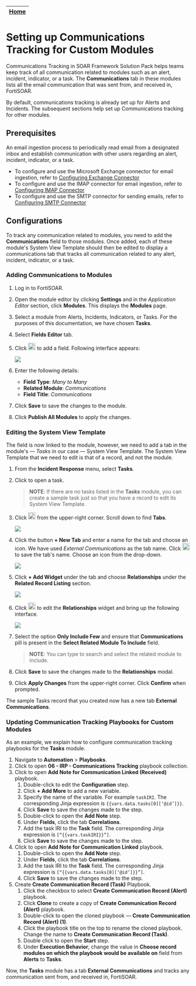 | [Home](../README.md) |
|----------------------|

# Setting up Communications Tracking for Custom Modules

Communications Tracking in SOAR Framework Solution Pack helps teams keep track of all communication related to modules such as an alert, incident, indicator, or a task. The **Communications** tab in these modules lists all the email communication that was sent from, and received in, FortiSOAR.

By default, communications tracking is already set up for Alerts and Incidents. The subsequent sections help set up Communications tracking for other modules.

## Prerequisites

An email ingestion process to periodically read email from a designated inbox and establish communication with other users regarding an alert, incident, indicator, or a task.
  - To configure and use the Microsoft Exchange connector for email ingestion, refer to [Configuring Exchange Connector](https://docs.fortinet.com/document/fortisoar/3.4.0/exchange/1/exchange-v3-4-0#Configuring_the_connector)
  - To configure and use the IMAP connector for email ingestion, refer to [Configuring IMAP Connector](https://docs.fortinet.com/document/fortisoar/3.5.6/imap-connector/326/imap-connector-v3-5-6)
  - To configure and use the SMTP connector for sending emails, refer to [Configuring SMTP Connector](https://docs.fortinet.com/document/fortisoar/2.4.3/smtp-connector/327/smtp-connector-v2-4-3)

## Configurations

To track any communication related to modules, you need to add the **Communications** field to those modules. Once added, each of these module's System View Template should then be edited to display a communications tab that tracks all communication related to any alert, incident, indicator, or a task.

### Adding Communications to Modules

1. Log in to FortiSOAR.
2. Open the module editor by clicking **Settings** and in the *Application Editor* section, click **Modules**. This displays the **Modules** page.
3. Select a module from Alerts, Incidents, Indicators, or Tasks. For the purposes of this documentation, we have chosen **Tasks**.
4. Select **Fields Editor** tab.
5. Click <img src="./res/icon-add.svg" width="20" /> to add a field. Following interface appears:

    ![](./res/adding-comms-field.png)

6. Enter the following details:
    - **Field Type**: *Many to Many*
    - **Related Module**: *Communications*
    - **Field Title**: *Communications*
7. Click **Save** to save the changes to the module.
8. Click **Publish All Modules** to apply the changes.

### Editing the System View Template

The field is now linked to the module, however, we need to add a tab in the module's &mdash; *Tasks* in our case &mdash; System View Template. The System View Template that we need to edit is that of a record, and not the module.

1. From the **Incident Response** menu, select **Tasks**.
2. Click to open a task.

    >**NOTE**: If there are no tasks listed in the **Tasks** module, you can create a sample task just so that you have a record to edit its System View Template.

3. Click <img src="./res/icon-edit.svg" width="20" /> from the upper-right corner. Scroll down to find **Tabs**.

    ![](./res/editing-records-svt.png)

4. Click the button **+ New Tab** and enter a name for the tab and choose an icon. We have used *External Communications* as the tab name. Click <img src="./res/button-green-check.svg" width="20" /> to save the tab's name. Choose an icon from the drop-down.

    ![](./res/task-svt-choose-name-icon.png)

5. Click **+ Add Widget** under the tab and choose **Relationships** under the **Related Record Listing** section.

    ![](./res/task-svt-choose-widget.png)

6. Click <img src="./res/icon-edit-page.svg" width="20" /> to edit the **Relationships** widget and bring up the following interface.

    ![](./res/edit-relationship-widget.png)

7. Select the option **Only Include Few** and ensure that **Communications** pill is present in the **Select Related Module To Include** field.

    >**NOTE**: You can type to search and select the related module to include.

8. Click **Save** to save the changes made to the **Relationships** modal.
9. Click **Apply Changes** from the upper-right corner. Click **Confirm** when prompted.

The sample Tasks record that you created now has a new tab **External Communications**.

### Updating Communication Tracking Playbooks for Custom Modules

As an example, we explain how to configure communication tracking playbooks for the **Tasks** module.

1. Navigate to **Automation** > **Playbooks**.
2. Click to open **06 - IRP - Communications Tracking** playbook collection.
3. Click to open **Add Note for Communication Linked (Received)** playbook.
    1. Double-click to edit the **Configuration** step.
    2. Click **+ Add More** to add a new variable.
    3. Specify the name of the variable. For example `taskIRI`. The corresponding Jinja expression is `{{vars.data.tasks[0][‘@id’]}}`.
    4. Click **Save** to save the changes made to the step.
    5. Double-click to open the **Add Note** step.
    6. Under **Fields**, click the tab **Correlations**.
    7. Add the task IRI to the **Task** field. The corresponding Jinja expression is `[“{{vars.taskIRI}}”]`.
    8. Click **Save** to save the changes made to the step.
4. Click to open **Add Note for Communication Linked** playbook.
    1. Double-click to open the **Add Note** step.
    2. Under **Fields**, click the tab **Correlations**.
    3. Add the task IRI to the **Task** field. The corresponding Jinja expression is `[“{{vars.data.tasks[0][‘@id’]}}”]`.
    4. Click **Save** to save the changes made to the step.
5. Create **Create Communication Record (Task)** Playbook.
    1. Click the checkbox to select **Create Communication Record (Alert)** playbook.
    2. Click **Clone** to create a copy of **Create Communication Record (Alert)** playbook.
    3. Double-click to open the cloned playbook &mdash; **Create Communication Record (Alert) (1)**.
    4. Click the playbook title on the top to rename the cloned playbook. Change the name to **Create Communication Record (Task)**.
    5. Double click to open the **Start** step.
    6. Under **Execution Behavior**, change the value in **Choose record modules on which the playbook would be available on** field from **Alerts** to **Tasks**.
    
Now, the **Tasks** module has a tab **External Communications** and tracks any communication sent from, and received in, FortiSOAR.